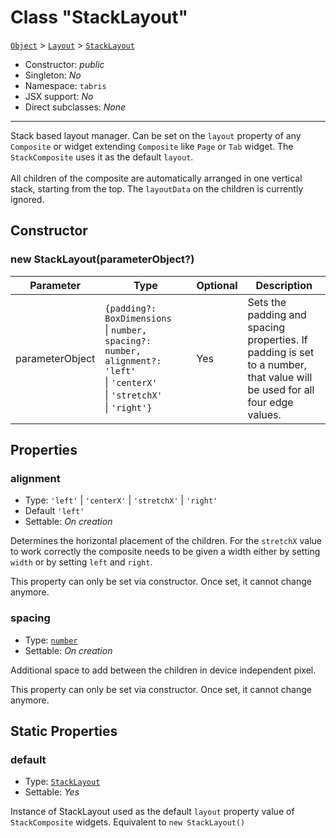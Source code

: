 ---
---
# Class "StackLayout"

<span style="white-space:nowrap;">[`Object`](https://developer.mozilla.org/en-US/docs/Web/JavaScript/Reference/Global_Objects/Object)</span> > <span style="white-space:nowrap;">[`Layout`](Layout.md)</span> > <span style="white-space:nowrap;">[`StackLayout`](StackLayout.md)</span>

* Constructor: *public*
* Singleton: *No*
* Namespace: `tabris`
* JSX support: *No*
* Direct subclasses: *None*
--------
Stack based layout manager. Can be set on the `layout` property of any `Composite` or widget extending `Composite` like `Page` or `Tab` widget. The `StackComposite` uses it as the default `layout`.<br/><br/> All children of the composite are automatically arranged in one vertical stack, starting from the top. The `layoutData` on the children is currently ignored.


## Constructor

### new StackLayout(parameterObject?)

Parameter|Type|Optional|Description
-|-|-|-
parameterObject | <span style="white-space:nowrap;">`{padding?: BoxDimensions` \| `number, spacing?: number, alignment?: 'left'` \| `'centerX'` \| `'stretchX'` \| `'right'}`</span> | Yes | Sets the padding and spacing properties. If padding is set to a number, that value will be used for all four edge values.

## Properties

### alignment


* Type: <span style="white-space:nowrap;">`'left'` \| `'centerX'` \| `'stretchX'` \| `'right'`</span>
* Default `'left'`
* Settable: *On creation*



Determines the horizontal placement of the children. For the `stretchX` value to work correctly the composite needs to be given a width either by setting `width` or by setting `left` and `right`.

This property can only be set via constructor. Once set, it cannot change anymore.

### spacing


* Type: <span style="white-space:nowrap;">[`number`](https://developer.mozilla.org/en-US/docs/Web/JavaScript/Data_structures#Number_type)</span>
* Settable: *On creation*



Additional space to add between the children in device independent pixel.

This property can only be set via constructor. Once set, it cannot change anymore.

## Static Properties

### default


* Type: <span style="white-space:nowrap;">[`StackLayout`](StackLayout.md)</span>
* Settable: *Yes*



Instance of StackLayout used as the default `layout` property value of `StackComposite` widgets. Equivalent to `new StackLayout()`

